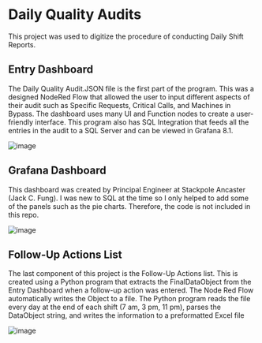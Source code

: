 # Daily Quality Audits
This project was used to digitize the procedure of conducting Daily Shift Reports. 

## Entry Dashboard
The Daily Quality Audit.JSON file is the first part of the program. This was a designed NodeRed Flow that allowed the user to input different aspects of their audit such as Specific Requests, Critical Calls, and Machines in Bypass. The dashboard uses many UI and Function nodes to create a user-friendly interface. This program also has SQL Integration that feeds all the entries in the audit to a SQL Server and can be viewed in Grafana 8.1.


![image](https://github.com/ShivThakar18/Stackpole-International/assets/94186009/b797f7ea-8381-44ac-8116-89f3eab39b48)

## Grafana Dashboard
This dashboard was created by Principal Engineer at Stackpole Ancaster (Jack C. Fung). I was new to SQL at the time so I only helped to add some of the panels such as the pie charts. Therefore, the code is not included in this repo.


![image](https://github.com/ShivThakar18/Stackpole-International/assets/94186009/3928f239-a241-426a-a073-0f4ce2cc69ae)

## Follow-Up Actions List
The last component of this project is the Follow-Up Actions list. This is created using a Python program that extracts the FinalDataObject from the Entry Dashboard when a follow-up action was entered. The Node Red Flow automatically writes the Object to a file. The Python program reads the file every day at the end of each shift (7 am, 3 pm, 11 pm), parses the DataObject string, and writes the information to a preformatted Excel file


![image](https://github.com/ShivThakar18/Stackpole-International/assets/94186009/48a60153-99eb-42e1-9b70-d354a1682c1e)
